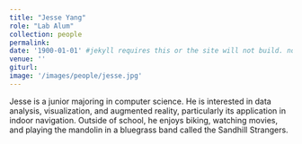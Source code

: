 ```yaml
---
title: "Jesse Yang"
role: "Lab Alum"
collection: people
permalink: 
date: '1900-01-01' #jekyll requires this or the site will not build. not sure what it does yet. order?
venue: ''
giturl:
image: '/images/people/jesse.jpg'
---
```

Jesse is a junior majoring in computer science. He is interested in data analysis, visualization, and augmented reality, particularly its application in indoor navigation. Outside of school, he enjoys biking, watching movies, and playing the mandolin in a bluegrass band called the Sandhill Strangers.
